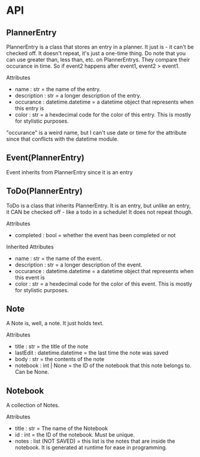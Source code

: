 # API

## PlannerEntry

PlannerEntry is a class that stores an entry in a planner. It just is - it can't be checked off.
It doesn't repeat, it's just a one-time thing.
Do note that you can use greater than, less than, etc. on PlannerEntrys. They compare their occurance in time.
So if event2 happens after event1, event2 > event1.

Attributes
- name : str = the name of the entry.
- description : str = a longer description of the entry.
- occurance : datetime.datetime = a datetime object that represents when this entry is
- color : str = a hexdecimal code for the color of this entry. This is mostly for stylistic purposes.

"occurance" is a weird name, but I can't use date or time for the attribute since that conflicts with the datetime module.

## Event(PlannerEntry)

Event inherits from PlannerEntry since it is an entry

## ToDo(PlannerEntry)

ToDo is a class that inherits PlannerEntry. It is an entry, but unlike an entry, it CAN be checked off - like a todo in a schedule!
It does not repeat though.

Attributes
- completed : bool = whether the event has been completed or not

Inherited Attributes
- name : str = the name of the event.
- description : str = a longer description of the event.
- occurance : datetime.datetime = a datetime object that represents when this event is
- color : str = a hexdecimal code for the color of this event. This is mostly for stylistic purposes.

## Note

A Note is, well, a note. It just holds text.

Attributes
- title : str = the title of the note
- lastEdit : datetime.datetime = the last time the note was saved
- body : str = the contents of the note
- notebook : int | None = the ID of the notebook that this note belongs to. Can be None.

## Notebook

A collection of Notes.

Attributes
- title : str = The name of the Notebook
- id : int = the ID of the notebook. Must be unique.
- notes : list (NOT SAVED) = this list is the notes that are inside the notebook. It is generated at runtime for ease in programming.
